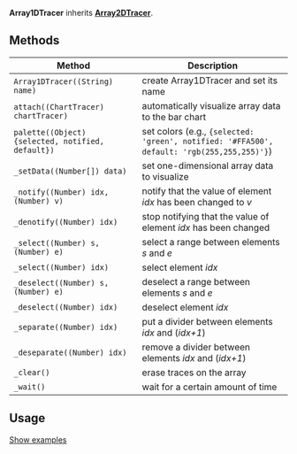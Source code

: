 **Array1DTracer** inherits **[Array2DTracer](Array2DTracer)**.

## Methods

| Method | Description |
|--------|-------------|
| `Array1DTracer((String) name)` | create Array1DTracer and set its name |
| `attach((ChartTracer) chartTracer)` | automatically visualize array data to the bar chart |
| `palette((Object) {selected, notified, default})` | set colors (e.g., `{selected: 'green', notified: '#FFA500', default: 'rgb(255,255,255)'}`) |
| `_setData((Number[]) data)` | set one-dimensional array data to visualize |
| `_notify((Number) idx, (Number) v) ` | notify that the value of element _idx_ has been changed to _v_ |
| `_denotify((Number) idx) ` | stop notifying that the value of element _idx_ has been changed |
| `_select((Number) s, (Number) e) ` | select a range between elements _s_ and _e_ |
| `_select((Number) idx) ` | select element _idx_ |
| `_deselect((Number) s, (Number) e) ` | deselect a range between elements _s_ and _e_ |
| `_deselect((Number) idx) ` | deselect element _idx_ |
| `_separate((Number) idx) ` | put a divider between elements _idx_ and (_idx+1_) |
| `_deseparate((Number) idx) ` | remove a divider between elements _idx_ and (_idx+1_) |
| `_clear() ` | erase traces on the array |
| `_wait() ` | wait for a certain amount of time |

## Usage
[Show examples](https://github.com/search?utf8=✓&q=Array1DTracer+repo%3Aparkjs814%2FAlgorithmVisualizer+path%3A%2Falgorithm&type=Code&ref=advsearch&l=&l=)